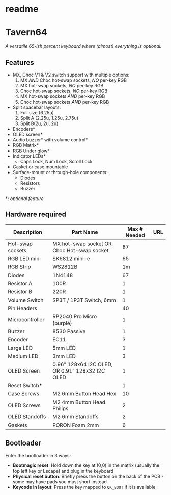 # readme

# Tavern64

*A versatile 65-ish percent keyboard where (almost) everything is optional.*

## Features

- MX, Choc V1 & V2 switch support with multiple options:
    1. MX *AND* Choc hot-swap sockets, *NO* per-key RGB
    2. MX hot-swap sockets, *NO* per-key RGB
    3. Choc hot-swap sockets, *NO* per-key RGB
    4. MX hot-swap sockets *AND* per-key RGB
    5. Choc hot-swap sockets *AND* per-key RGB
- Split spacebar layouts:
    1. Full size (6.25u)
    2. Split A (2.25u, 1.25u, 2.75u)
    3. Split B(2u, 2u, 2u)
- Encoders*
- OLED screen*
- Audio buzzer* with volume control*
- RGB Matrix*
- RGB Under glow*
- Indicator LEDs*
    - Caps Lock, Num Lock, Scroll Lock
- Gasket or case mountable
- Surface-mount or through-hole components:
    - Diodes
    - Resistors
    - Buzzer

*: *optional feature*

## Hardware required

| Description | Part Name | Max # Needed | URL |
| --- | --- | --- | --- |
| Hot-swap sockets | MX hot-swap socket OR Choc Hot-swap socket | 67 |  |
| RGB LED mini | SK6812 mini-e | 65 |  |
| RGB Strip | WS2812B | 1m |  |
| Diodes | 1N4148 | 67 |  |
| Resistor A | 100R | 1 |  |
| Resistor B | 220R | 1 |  |
| Volume Switch | SP3T / 1P3T Switch, 6mm | 1 |  |
| Pin Headers |  | 40 |  |
| Microcontroller | RP2040 Pro Micro (purple) | 1 |  |
| Buzzer | 8530 Passive | 1 |  |
| Encoder | EC11 | 3 |  |
| Large LED | 5mm LED | 1 |  |
| Medium LED | 3mm LED | 3 |  |
| OLED Screen | 0.96” 128x64 I2C OLED, OR 0.91” 128x32 I2C OLED | 1 |  |
| Reset Switch* |  | 1 |  |
| Case Screws | M2 6mm Button Head Hex | 10 |  |
| OLED Screws | M2 4mm Button Head Philips | 2 |  |
| OLED Standoffs | M2 6mm Standoffs | 2 |  |
| Gaskets | PORON Foam 2mm | 6 |  |

## Bootloader

Enter the bootloader in 3 ways:

- **Bootmagic reset**: Hold down the key at (0,0) in the matrix (usually the top left key or Escape) and plug in the keyboard
- **Physical reset button**: Briefly press the button on the back of the PCB - some may have pads you must short instead
- **Keycode in layout**: Press the key mapped to `QK_BOOT` if it is available